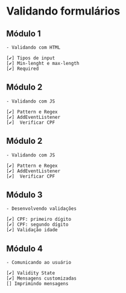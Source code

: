 # Validando formulários

## Módulo 1

    - Validando com HTML

    [✔️] Tipos de input
    [✔️] Min-lenght e max-length
    [✔️] Required

## Módulo 2

    - Validando com JS

    [✔️] Pattern e Regex
    [✔️] AddEventListener
    [✔️]  Verificar CPF

## Módulo 2

    - Validando com JS

    [✔️] Pattern e Regex
    [✔️] AddEventListener
    [✔️]  Verificar CPF

## Módulo 3

    - Desenvolvendo validações

    [✔️] CPF: primeiro dígito
    [✔️] CPF: segundo dígito
    [✔️] Validação idade
## Módulo 4

    - Comunicando ao usuário

    [✔️] Validity State
    [✔️] Mensagens customizadas
    [] Imprimindo mensagens 

